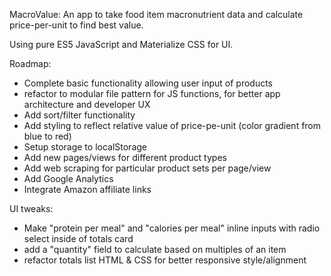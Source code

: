 MacroValue: An app to take food item macronutrient data and calculate price-per-unit to find best value.

Using pure ES5 JavaScript and Materialize CSS for UI.

Roadmap:
- Complete basic functionality allowing user input of products
- refactor to modular file pattern for JS functions, for better app architecture and developer UX
- Add sort/filter functionality
- Add styling to reflect relative value of price-pe-unit (color gradient from blue to red)
- Setup storage to localStorage
- Add new pages/views for different product types
- Add web scraping for particular product sets per page/view
- Add Google Analytics
- Integrate Amazon affiliate links

UI tweaks:
- Make "protein per meal" and "calories per meal" inline inputs with radio select inside of totals card
- add a "quantity" field to calculate based on multiples of an item
- refactor totals list HTML & CSS for better responsive style/alignment
